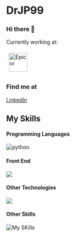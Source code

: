 # DrJP99

### Hi there 👋

<!--
**DrJP99/DrJP99** is a ✨ _special_ ✨ repository because its `README.md` (this file) appears on your GitHub profile.

Here are some ideas to get you started:

- 🔭 I’m currently working on ...
- 🌱 I’m currently learning ...
- 👯 I’m looking to collaborate on ...
- 🤔 I’m looking for help with ...
- 💬 Ask me about ...
- 📫 How to reach me: ...
- 😄 Pronouns: ...
- ⚡ Fun fact: ...
-->

Currently working at:

[<img src='https://www.epicor.com/globalassets/uploadedimages/shared/epicor-logo.svg' alt='Epicor' height='50' style='background-color:#FFF;padding:0.5em;border-radius:5px' >](https://www.epicor.com/en-us/)

### Find me at

[LinkedIn](https://www.linkedin.com/in/juan-pablo-gonz%C3%A1lez-b79a22145/)

## My Skills

#### Programming Languages

![python](https://skillicons.dev/icons?i=py,js,ts,cpp,php,java,c,cs)

#### Front End

![](https://skillicons.dev/icons?i=html,css,react,bootstrap)

#### Other Technologies

![](https://skillicons.dev/icons?i=git,github,mysql,mongo,linux,ubuntu,bash,nodejs,express,fastapi,docker,obsidian,md,redux,)

#### Other Skills

![My SKills](https://skillicons.dev/icons?i=windows,ai,vscode)
